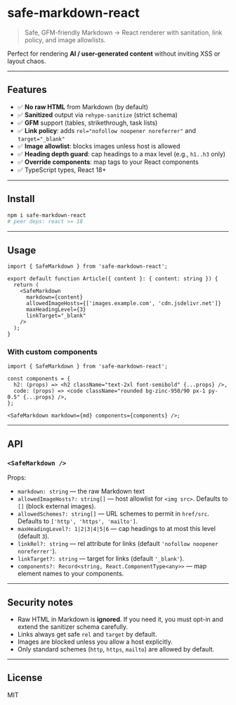 # safe-markdown-react

> Safe, GFM-friendly Markdown → React renderer with sanitation, link policy, and image allowlists.

Perfect for rendering **AI / user-generated content** without inviting XSS or layout chaos.

---

## Features

- ✅ **No raw HTML** from Markdown (by default)
- ✅ **Sanitized** output via `rehype-sanitize` (strict schema)
- ✅ **GFM** support (tables, strikethrough, task lists)
- ✅ **Link policy**: adds `rel="nofollow noopener noreferrer"` and `target="_blank"`
- ✅ **Image allowlist**: blocks images unless host is allowed
- ✅ **Heading depth guard**: cap headings to a max level (e.g., `h1..h3` only)
- ✅ **Override components**: map tags to your React components
- ✅ TypeScript types, React 18+

---

## Install

```bash
npm i safe-markdown-react
# peer deps: react >= 18
```

---

## Usage

```tsx
import { SafeMarkdown } from 'safe-markdown-react';

export default function Article({ content }: { content: string }) {
  return (
    <SafeMarkdown
      markdown={content}
      allowedImageHosts={['images.example.com', 'cdn.jsdelivr.net']}
      maxHeadingLevel={3}
      linkTarget="_blank"
    />
  );
}
```

### With custom components

```tsx
import { SafeMarkdown } from 'safe-markdown-react';

const components = {
  h2: (props) => <h2 className="text-2xl font-semibold" {...props} />,
  code: (props) => <code className="rounded bg-zinc-950/90 px-1 py-0.5" {...props} />,
};

<SafeMarkdown markdown={md} components={components} />;
```

---

## API

### `<SafeMarkdown />`

Props:

- `markdown: string` — the raw Markdown text
- `allowedImageHosts?: string[]` — host allowlist for `<img src>`. Defaults to `[]` (block external images).
- `allowedSchemes?: string[]` — URL schemes to permit in `href/src`. Defaults to `['http', 'https', 'mailto']`.
- `maxHeadingLevel?: 1|2|3|4|5|6` — cap headings to at most this level (default `3`).
- `linkRel?: string` — rel attribute for links (default `'nofollow noopener noreferrer'`).
- `linkTarget?: string` — target for links (default `'_blank'`).
- `components?: Record<string, React.ComponentType<any>>` — map element names to your components.

---

## Security notes

- Raw HTML in Markdown is **ignored**. If you need it, you must opt-in and extend the sanitizer schema carefully.
- Links always get safe `rel` and `target` by default.
- Images are blocked unless you allow a host explicitly.
- Only standard schemes (`http`, `https`, `mailto`) are allowed by default.

---

## License

MIT
